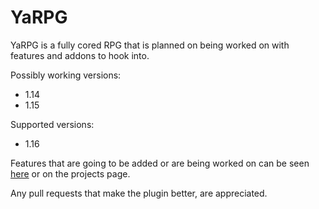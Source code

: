 # YaRPG

YaRPG is a fully cored RPG that is planned on being worked on with features and addons to hook into.

Possibly working versions:
- 1.14
- 1.15

Supported versions:
- 1.16

Features that are going to be added or are being worked on can be seen [here](https://github.com/SavageLabs/YaRPG/projects/2) or on the projects page.

Any pull requests that make the plugin better, are appreciated.
